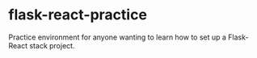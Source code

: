 # flask-react-practice
Practice environment for anyone wanting to learn how to set up a Flask-React stack project.
